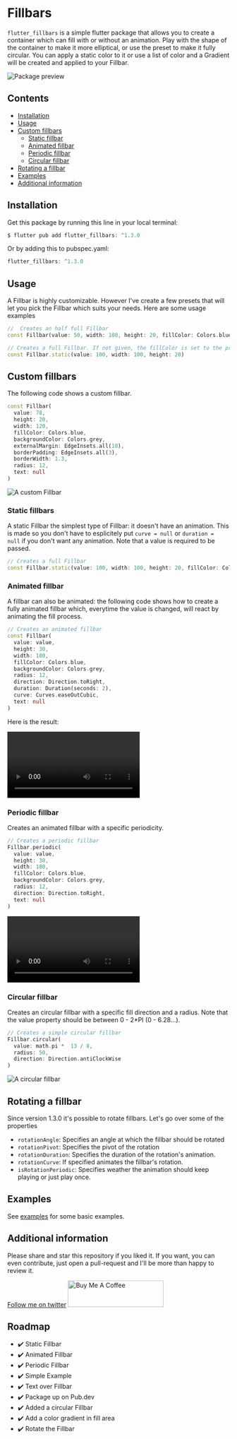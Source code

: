 # Fillbars

`flutter_fillbars` is a simple flutter package that allows you to create a container which can
fill with or without an animation. Play with the shape of the container to make it more elliptical, or
use the preset to make it fully circular. You can apply a static color to it or use a list of color and
a Gradient will be created and applied to your Fillbar. 

![Package preview](assets/prospect.png)

## Contents

- [Installation](#installation)
- [Usage](#usage)
- [Custom fillbars](#custom-fillbars)
  - [Static fillbar](#static-fillbars)
  - [Animated fillbar](#animated-fillbar)
  - [Periodic fillbar](#periodic-fillbar)
  - [Circular fillbar](#circular-fillbar)
- [Rotating a fillbar](#rotating-a-fillbar)
- [Examples](#examples)
- [Additional information](#additional-information)


## Installation

Get this package by running this line in your local terminal:
```dart
$ flutter pub add flutter_fillbars: ^1.3.0
```

Or by adding this to pubspec.yaml:
```dart
flutter_fillbars: ^1.3.0
```

## Usage

A Fillbar is highly customizable. However I've create a few presets that will let you pick the Fillbar which suits your needs. Here are some usage examples

```dart
//  Creates an half full Fillbar
const Fillbar(value: 50, width: 100, height: 20, fillColor: Colors.blue,)

// Creates a full Fillbar. If not given, the fillColor is set to the primary color.
const Fillbar.static(value: 100, width: 100, height: 20)
```

## Custom fillbars

The following code shows a custom fillbar. 

```dart
const Fillbar(
  value: 78,
  height: 20,
  width: 120,
  fillColor: Colors.blue,
  backgroundColor: Colors.grey,
  externalMargin: EdgeInsets.all(10),
  borderPadding: EdgeInsets.all(3),
  borderWidth: 1.3,
  radius: 12,
  text: null
)
```

![A custom Fillbar](assets/img.png)

### Static fillbars

A static Fillbar the simplest type of Fillbar: it doesn't have an animation. This is made so you don't have to esplicitely put `curve = null` or `duration = null` if you don't want any animation.
Note that a value is required to be passed.

```dart
// Creates a full Fillbar
const Fillbar.static(value: 100, width: 100, height: 20, fillColor: Colors.amber)
```

### Animated fillbar

A fillbar can also be animated: the following code shows how to create a fully animated fillbar which, everytime the value is changed, will react by animating the fill process.

```dart
// Creates an animated fillbar
const Fillbar(
  value: value,
  height: 30,
  width: 180,
  fillColor: Colors.blue,
  backgroundColor: Colors.grey,
  radius: 12,
  direction: Direction.toRight,
  duration: Duration(seconds: 2),
  curve: Curves.easeOutCubic,
  text: null
)
```

Here is the result:

![A fully animated fillbar](assets/Animation.mp4)

### Periodic fillbar

Creates an animated fillbar with a specific periodicity.  
```dart
// Creates a periodic fillbar
Fillbar.periodic(
  value: value,
  height: 30,
  width: 180,
  fillColor: Colors.blue,
  backgroundColor: Colors.grey,
  radius: 12,
  direction: Direction.toRight,
  text: null
)
```

![A periodic fillbar](assets/periodic.mp4)

### Circular fillbar
Creates an circular fillbar with a specific fill direction and a radius.
Note that the value property should be between 0 - 2*PI (0 - 6.28...).
```dart
// Creates a simple circular fillbar
Fillbar.circular(
  value: math.pi *  13 / 8,
  radius: 50,
  direction: Direction.antiClockWise
)
```

![A circular fillbar](assets/circular_fillbar.png)

## Rotating a fillbar
Since version 1.3.0 it's possible to rotate fillbars. Let's go over some of the properties

- `rotationAngle`: Specifies an angle at which the fillbar should be rotated
- `rotationPivot`: Specifies the pivot of the rotation
- `rotationDuration`: Specifies the duration of the rotation's animation.
- `rotationCurve`: If specified animates the fillbar's rotation.
- `isRotationPeriodic`: Specifies weather the animation should keep playing or just play once.


## Examples

See [examples](example) for some basic examples.

## Additional information

Please share and star this repository if you liked it. 
If you want, you can even contribute, just open a pull-request and I'll be more than happy to review it.

[Follow me on twitter](https://twitter.com/sirio_rigel)
<a href="https://www.buymeacoffee.com/tommasomiliani" target="_blank"><img src="https://cdn.buymeacoffee.com/buttons/v2/default-yellow.png" alt="Buy Me A Coffee" style="height: 60px !important;width: 217px !important;" ></a>

## Roadmap

- :heavy_check_mark: Static Fillbar
- :heavy_check_mark: Animated Fillbar
- :heavy_check_mark: Periodic Fillbar
- :heavy_check_mark: Simple Example
- :heavy_check_mark: Text over Fillbar
- :heavy_check_mark: Package up on Pub.dev
- :heavy_check_mark: Added a circular Fillbar
- :heavy_check_mark: Add a color gradient in fill area
- :heavy_check_mark: Rotate the Fillbar